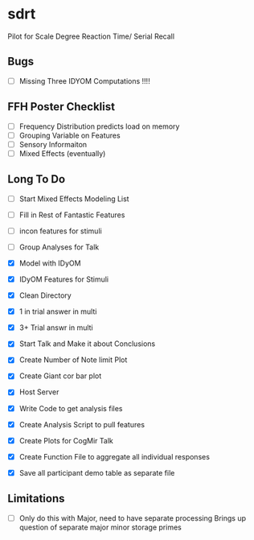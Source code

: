 # sdrt

Pilot for Scale Degree Reaction Time/ Serial Recall

## Bugs

* [ ] Missing Three IDYOM Computations !!!!

## FFH Poster Checklist 

* [ ] Frequency Distribution predicts load on memory 
* [ ] Grouping Variable on Features
* [ ] Sensory Informaiton 
* [ ] Mixed Effects (eventually) 

## Long To Do 

* [ ] Start Mixed Effects Modeling List 
* [ ] Fill in Rest of Fantastic Features
* [ ] incon features for stimuli
* [ ] Group Analyses for Talk 

* [X] Model with IDyOM 
* [X] IDyOM Features for Stimuli 
* [X] Clean Directory 
* [X] 1 in trial answer in multi 
* [X] 3+ Trial answr in multi 
* [X] Start Talk and Make it about Conclusions 
* [X] Create Number of Note limit Plot 
* [X] Create Giant cor bar plot 
* [X] Host Server 
* [X] Write Code to get analysis files 
* [X] Create Analysis Script to pull features
* [X] Create Plots for CogMir Talk 
* [X] Create Function File to aggregate all individual responses
* [X] Save all participant demo table as separate file 

## Limitations 

* [ ] Only do this with Major, need to have separate processing 
	Brings up question of separate major minor storage primes

